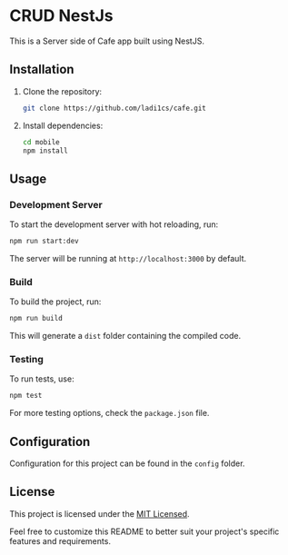# CRUD NestJs

This is a Server side of Cafe app built using NestJS.

## Installation

1. Clone the repository:

   ```bash
   git clone https://github.com/ladi1cs/cafe.git
   ```

2. Install dependencies:

   ```bash
   cd mobile
   npm install
   ```

## Usage

### Development Server

To start the development server with hot reloading, run:

```bash
npm run start:dev
```

The server will be running at `http://localhost:3000` by default.

### Build

To build the project, run:

```bash
npm run build
```

This will generate a `dist` folder containing the compiled code.

### Testing

To run tests, use:

```bash
npm test
```

For more testing options, check the `package.json` file.

## Configuration

Configuration for this project can be found in the `config` folder.

## License

This project is licensed under the [MIT Licensed](LICENSE).

Feel free to customize this README to better suit your project's specific features and requirements.
